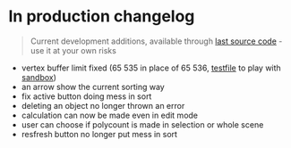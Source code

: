 # In production changelog

> Current development additions, available through [last source code](https://github.com/Vinc3r/Polycount/tree/master/polycount) - use it at your own risks

- vertex buffer limit fixed (65 535 in place of 65 536, [testfile](https://github.com/Vinc3r/BlenderScripts/blob/master/_testFiles_/16b-mesh-vertex-buffer-limitation.glb) to play with [sandbox](https://sandbox.babylonjs.com/)) 
- an arrow show the current sorting way
- fix active button doing mess in sort
- deleting an object no longer thrown an error
- calculation can now be made even in edit mode
- user can choose if polycount is made in selection or whole scene
- resfresh button no longer put mess in sort